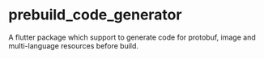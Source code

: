 # prebuild_code_generator
A flutter package which support to generate code for protobuf, image and multi-language resources before build.
